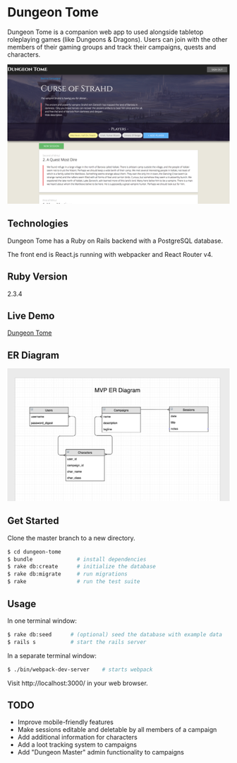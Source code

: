 # Dungeon Tome

Dungeon Tome is a companion web app to used alongside tabletop roleplaying games (like Dungeons & Dragons). Users can join with the other members of their gaming groups and track their campaigns, quests and characters.

![DungeonTome](campaign_image.png)

## Technologies

Dungeon Tome has a Ruby on Rails backend with a PostgreSQL database.

The front end is React.js running with webpacker and React Router v4.

## Ruby Version

2.3.4

## Live Demo

[Dungeon Tome](https://dungeon-tome.herokuapp.com/)

## ER Diagram

![ER](er_diagram.png)

## Get Started

Clone the master branch to a new directory.

```bash
$ cd dungeon-tome
$ bundle              # install dependencies
$ rake db:create      # initialize the database
$ rake db:migrate     # run migrations
$ rake                # run the test suite
```

## Usage

In one terminal window:

```bash
$ rake db:seed      # (optional) seed the database with example data
$ rails s           # start the rails server
```

In a separate terminal window:

```bash
$ ./bin/webpack-dev-server    # starts webpack
```

Visit http://localhost:3000/ in your web browser.

## TODO

* Improve mobile-friendly features
* Make sessions editable and deletable by all members of a campaign
* Add additional information for characters
* Add a loot tracking system to campaigns
* Add "Dungeon Master" admin functionality to campaigns
